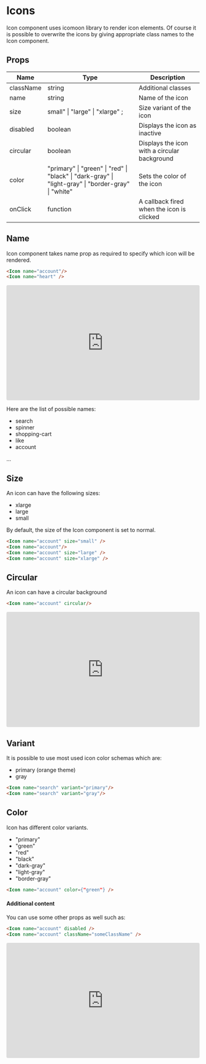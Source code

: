 # Icons
Icon component uses icomoon library to render icon elements. Of course it is possible to overwrite the icons by giving appropriate class names to the Icon component.

## Props 
| Name      	| Type                                                                                                                            	| Description                                  	|
|-----------	|---------------------------------------------------------------------------------------------------------------------------------	|----------------------------------------------	|
| className 	| string                                                                                                                          	| Additional classes                           	|
| name      	| string                                                                                                                          	| Name of the icon                             	|
| size      	| small"  \|  "large"  \|  "xlarge" ;                                                                                             	| Size variant of the icon                     	|
| disabled  	| boolean                                                                                                                         	| Displays the icon as inactive                	|
| circular  	| boolean                                                                                                                         	| Displays the icon with a circular background 	|
| color     	| "primary"  \|    "green"  \|    "red"  \|    "black"  \|    "dark-gray"  \|    "light-gray"  \|    "border-gray"  \|    "white" 	| Sets the color of the icon                   	|
| onClick   	| function                                                                                                                        	| A callback fired when the icon is clicked    	|

## Name
Icon component takes name prop as required to specify which icon will be rendered. 

```html
<Icon name="account"/>
<Icon name="heart" />
```

<iframe src="https://codesandbox.io/embed/summer-feather-37cl6?fontsize=14" title="summer-feather-37cl6" allow="geolocation; microphone; camera; midi; vr; accelerometer; gyroscope; payment; ambient-light-sensor; encrypted-media" style="width:100%; height:300px; border:0; border-radius: 4px; overflow:hidden;" sandbox="allow-modals allow-forms allow-popups allow-scripts allow-same-origin"></iframe>

Here are the list of possible names:

- search
- spinner
- shopping-cart
- like
- account

...

## Size
An icon can have the following sizes:
- xlarge
- large
- small

By default, the size of the Icon component is set to normal.

```html
<Icon name="account" size="small" />
<Icon name="account"/>
<Icon name="account" size="large" />
<Icon name="account" size="xlarge" />
```

## Circular
An icon can have a circular background

```html
<Icon name="account" circular/>
```


<iframe src="https://codesandbox.io/embed/delicate-wildflower-lk1i0?fontsize=14" title="delicate-wildflower-lk1i0" allow="geolocation; microphone; camera; midi; vr; accelerometer; gyroscope; payment; ambient-light-sensor; encrypted-media" style="width:100%; height:300px; border:0; border-radius: 4px; overflow:hidden;" sandbox="allow-modals allow-forms allow-popups allow-scripts allow-same-origin"></iframe>

## Variant
It is possible to use most used icon color schemas which are:

- primary (orange theme)
- gray

```html
<Icon name="search" variant="primary"/>
<Icon name="search" variant="gray"/>
```

## Color

Icon has different color variants.

  * "primary"
  * "green"
  * "red"
  * "black"
  * "dark-gray"
  * "light-gray"
  * "border-gray"

```html
<Icon name="account" color={"green"} />
```

#### Additional content
You can use some other props as well such as:

```html
<Icon name="account" disabled />
<Icon name="account" className="someClassName" />
```

<iframe src="https://codesandbox.io/embed/cranky-dream-imo6l?fontsize=14" title="cranky-dream-imo6l" allow="geolocation; microphone; camera; midi; vr; accelerometer; gyroscope; payment; ambient-light-sensor; encrypted-media" style="width:100%; height:300px; border:0; border-radius: 4px; overflow:hidden;" sandbox="allow-modals allow-forms allow-popups allow-scripts allow-same-origin"></iframe>
